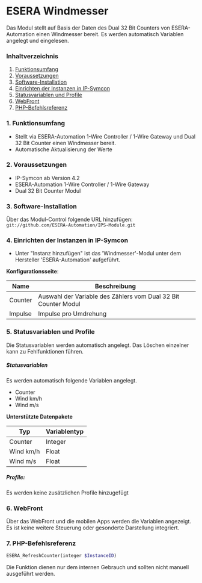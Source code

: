 # ESERA Windmesser
Das Modul stellt auf Basis der Daten des Dual 32 Bit Counters von ESERA-Automation einen Windmesser bereit. Es werden automatisch Variablen angelegt und eingelesen.

### Inhaltverzeichnis

1. [Funktionsumfang](#1-funktionsumfang)
2. [Voraussetzungen](#2-voraussetzungen)
3. [Software-Installation](#3-software-installation)
4. [Einrichten der Instanzen in IP-Symcon](#4-einrichten-der-instanzen-in-ip-symcon)
5. [Statusvariablen und Profile](#5-statusvariablen-und-profile)
6. [WebFront](#6-webfront)
7. [PHP-Befehlsreferenz](#7-php-befehlsreferenz)

### 1. Funktionsumfang

* Stellt via ESERA-Automation 1-Wire Controller / 1-Wire Gateway und Dual 32 Bit Counter einen Windmesser bereit.
* Automatische Aktualisierung der Werte

### 2. Voraussetzungen

- IP-Symcon ab Version 4.2
- ESERA-Automation 1-Wire Controller / 1-Wire Gateway
- Dual 32 Bit Counter Modul

### 3. Software-Installation

Über das Modul-Control folgende URL hinzufügen:
`git://github.com/ESERA-Automation/IPS-Module.git`  

### 4. Einrichten der Instanzen in IP-Symcon

- Unter "Instanz hinzufügen" ist das 'Windmesser'-Modul unter dem Hersteller 'ESERA-Automation' aufgeführt.  

__Konfigurationsseite__:

Name | Beschreibung
---- | ---------------------------------
Counter | Auswahl der Variable des Zählers vom Dual 32 Bit Counter Modul
Impulse | Impulse pro Umdrehung

### 5. Statusvariablen und Profile

Die Statusvariablen werden automatisch angelegt. Das Löschen einzelner kann zu Fehlfunktionen führen.

##### Statusvariablen

Es werden automatisch folgende Variablen angelegt.
- Counter
- Wind km/h
- Wind m/s

__Unterstützte Datenpakete__

Typ       | Variablentyp
--------- | -------------
Counter | Integer
Wind km/h | Float
Wind m/s | Float

##### Profile:

Es werden keine zusätzlichen Profile hinzugefügt

### 6. WebFront

Über das WebFront und die mobilen Apps werden die Variablen angezeigt. Es ist keine weitere Steuerung oder gesonderte Darstellung integriert.

### 7. PHP-Befehlsreferenz
```php
ESERA_RefreshCounter(integer $InstanceID)
```
Die Funktion dienen nur dem internen Gebrauch und sollten nicht manuell ausgeführt werden.
